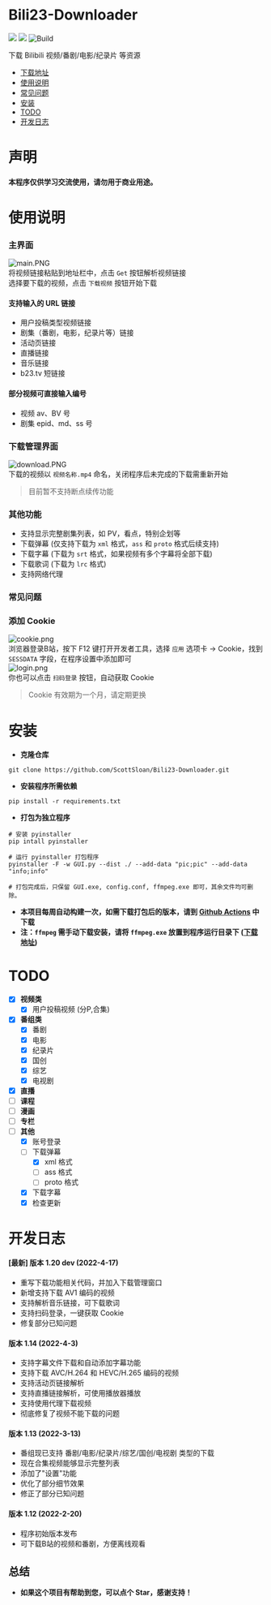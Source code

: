 # Bili23-Downloader
![](https://img.shields.io/badge/Latest_Version-1.20-green.svg) ![](https://img.shields.io/badge/Python-3.8.10-green.svg) ![Build](https://github.com/ScottSloan/Bili23-Downloader/actions/workflows/build.yml/badge.svg)
 
下载 Bilibili 视频/番剧/电影/纪录片 等资源  

+ [下载地址](https://github.com/ScottSloan/Bili23-Downloader/releases)
+ [使用说明](#使用说明)
+ [常见问题]()
+ [安装](#安装)
+ [TODO](#to-do)
+ [开发日志](#开发日志)
# 声明
#### **本程序仅供学习交流使用，请勿用于商业用途。**  
# 使用说明
### **主界面**
![main.PNG](https://s2.loli.net/2022/04/09/pdlOtZ28yf5F4nU.png)  
将视频链接粘贴到地址栏中，点击 `Get` 按钮解析视频链接  
选择要下载的视频，点击 `下载视频` 按钮开始下载  
#### **支持输入的 URL 链接**
- 用户投稿类型视频链接
- 剧集（番剧，电影，纪录片等）链接
- 活动页链接
- 直播链接
- 音乐链接
- b23.tv 短链接
#### **部分视频可直接输入编号**
- 视频 av、BV 号
- 剧集 epid、md、ss 号
### **下载管理界面**
![download.PNG](https://s2.loli.net/2022/04/09/Z2p9cEJsuwqCoAI.png)  
下载的视频以 `视频名称.mp4` 命名，关闭程序后未完成的下载需重新开始
> 目前暂不支持断点续传功能
### **其他功能**
- 支持显示完整剧集列表，如 PV，看点，特别企划等  
- 下载弹幕 (仅支持下载为 `xml` 格式，`ass` 和 `proto` 格式后续支持)  
- 下载字幕 (下载为 `srt` 格式，如果视频有多个字幕将全部下载)  
- 下载歌词 (下载为 `lrc` 格式)
- 支持网络代理  
### **常见问题**

### **添加 Cookie**
![cookie.png](https://s2.loli.net/2022/04/09/caH5VFbSzRM6mwK.png)  
浏览器登录B站，按下 F12 键打开开发者工具，选择 `应用` 选项卡 -> Cookie，找到 `SESSDATA` 字段，在程序设置中添加即可  
![login.png](https://s2.loli.net/2022/04/17/ngkDbtFdAxevpHa.png)  
你也可以点击 `扫码登录` 按钮，自动获取 Cookie  
> Cookie 有效期为一个月，请定期更换
# 安装
- **克隆仓库**
```
git clone https://github.com/ScottSloan/Bili23-Downloader.git
```
- **安装程序所需依赖**
```
pip install -r requirements.txt
```
- **打包为独立程序**
```
# 安装 pyinstaller
pip intall pyinstaller

# 运行 pyinstaller 打包程序
pyinstaller -F -w GUI.py --dist ./ --add-data "pic;pic" --add-data "info;info"

# 打包完成后，只保留 GUI.exe, config.conf, ffmpeg.exe 即可，其余文件均可删除。
```
- **本项目每周自动构建一次，如需下载打包后的版本，请到 [Github Actions](https://github.com/ScottSloan/Bili23-Downloader/actions) 中下载**
- **注：`ffmpeg` 需手动下载安装，请将 `ffmpeg.exe` 放置到程序运行目录下 ([下载地址](http://www.ffmpeg.org/download.html))**

# TODO
- [X] **视频类**
  - [X] 用户投稿视频 (分P,合集)
- [X] **番组类**
  - [X] 番剧
  - [X] 电影
  - [X] 纪录片
  - [X] 国创
  - [X] 综艺
  - [X] 电视剧
- [X] **直播**
- [ ] **课程**
- [ ] **漫画**
- [ ] **专栏**
- [ ] **其他**
  - [X] 账号登录
  - [ ] 下载弹幕
    - [X] xml 格式
    - [ ] ass 格式
    - [ ] proto 格式
  - [X] 下载字幕
  - [X] 检查更新
# 开发日志
#### **[最新] 版本 1.20 dev (2022-4-17)**
- 重写下载功能相关代码，并加入下载管理窗口
- 新增支持下载 AV1 编码的视频
- 支持解析音乐链接，可下载歌词
- 支持扫码登录，一键获取 Cookie
- 修复部分已知问题
#### **版本 1.14 (2022-4-3)**
- 支持字幕文件下载和自动添加字幕功能
- 支持下载 AVC/H.264 和 HEVC/H.265 编码的视频
- 支持活动页链接解析
- 支持直播链接解析，可使用播放器播放
- 支持使用代理下载视频
- 彻底修复了视频不能下载的问题
#### **版本 1.13 (2022-3-13)**
- 番组现已支持 番剧/电影/纪录片/综艺/国创/电视剧 类型的下载
- 现在合集视频能够显示完整列表
- 添加了"设置"功能
- 优化了部分细节效果
- 修正了部分已知问题
#### **版本 1.12 (2022-2-20)**
- 程序初始版本发布
- 可下载B站的视频和番剧，方便离线观看
## 总结
- **如果这个项目有帮助到您，可以点个 Star，感谢支持！**
